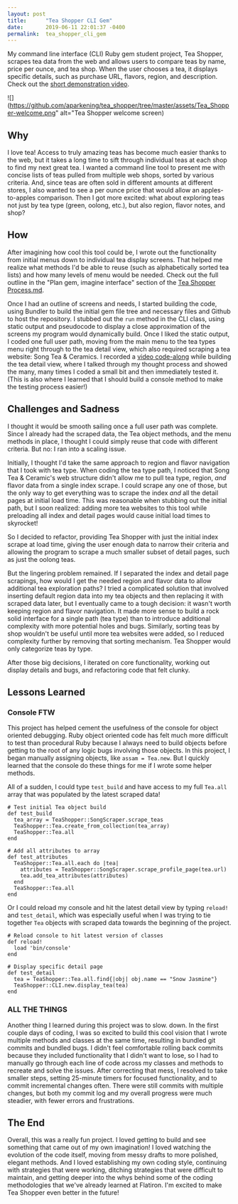 ```yaml
---
layout: post
title:      "Tea Shopper CLI Gem"
date:       2019-06-11 22:01:37 -0400
permalink:  tea_shopper_cli_gem
---
```


My command line interface (CLI) Ruby gem student project, Tea Shopper, scrapes tea data from the web and allows users to compare teas by name, price per ounce, and tea shop. When the user chooses a tea, it displays specific details, such as purchase URL, flavors, region, and description. Check out the [short demonstration video](https://www.loom.com/share/5d3cc369d7c243d4af5e665206b39a75).

![](https://github.com/aparkening/tea_shopper/tree/master/assets/Tea_Shopper-welcome.png" alt="Tea Shopper welcome screen)

## Why

I love tea! Access to truly amazing teas has become much easier thanks to the web, but it takes a long time to sift through individual teas at each shop to find my next great tea. I wanted a command line tool to present me with concise lists of teas pulled from multiple web shops, sorted by various criteria. And, since teas are often sold in different amounts at different stores, I also wanted to see a per ounce price that would allow an apples-to-apples comparison. Then I got more excited: what about exploring teas not just by tea type (green, oolong, etc.), but also region, flavor notes, and shop? 

## How

After imagining how cool this tool could be, I wrote out the functionality from initial menus down to individual tea display screens. That helped me realize what methods I'd be able to reuse (such as alphabetically sorted tea lists) and how many levels of menu would be needed. Check out the full outline in the "Plan gem, imagine interface" section of the [Tea Shopper Process.md](https://github.com/aparkening/tea_shopper/blob/master/PROCESS.md). 

Once I had an outline of screens and needs, I started building the code, using Bundler to build the initial gem file tree and necessary files and Github to host the repository. I stubbed out the `run` method in the CLI class, using static output and pseudocode to display a close approximation of the screens my program would dynamically build. Once I liked the static output, I coded one full user path, moving from the main menu to the tea types menu right through to the tea detail view, which also required scraping a tea website: Song Tea & Ceramics. I recorded a [video code-along](https://www.loom.com/share/51df30210f2f4a3ea01cb19490e1c0f1) while building the tea detail view, where I talked through my thought process and showed the many, many times I coded a small bit and then immediately tested it. (This is also where I learned that I should build a console method to make the testing process easier!) 

## Challenges and Sadness

I thought it would be smooth sailing once a full user path was complete. Since I already had the scraped data, the Tea object methods, and the menu methods in place, I thought I could simply reuse that code with different criteria. But no: I ran into a scaling issue.

Initially, I thought I'd take the same approach to region and flavor navigation that I took with tea type. When coding the tea type path, I noticed that Song Tea & Ceramic's web structure didn't allow me to pull tea type, region, _and_ flavor data from a single index scrape. I could scrape any one of those, but the only way to get everything was to scrape the index _and_ all the detail pages at initial load time. This was reasonable when stubbing out the initial path, but I soon realized: adding more tea websites to this tool while preloading all index and detail pages would cause initial load times to skyrocket! 

So I decided to refactor, providing Tea Shopper with just the initial index scrape at load time, giving the user enough data to narrow their criteria and allowing the program to scrape a much smaller subset of detail pages, such as just the oolong teas.

But the lingering problem remained. If I separated the index and detail page scrapings, how would I get the needed region and flavor data to allow additional tea exploration paths? I tried a complicated solution that involved inserting default region data into my tea objects and then replacing it with scraped data later, but I eventually came to a tough decision: it wasn't worth keeping region and flavor navigation. It made more sense to build a rock solid interface for a single path (tea type) than to introduce additional complexity with more potential holes and bugs. Similarly, sorting teas by shop wouldn't be useful until more tea websites were added, so I reduced complexity further by removing that sorting mechanism. Tea Shopper would only categorize teas by type.

After those big decisions, I iterated on core functionality, working out display details and bugs, and refactoring code that felt clunky.

## Lessons Learned

### Console FTW

This project has helped cement the usefulness of the console for object oriented debugging. Ruby object oriented code has felt much more difficult to test than procedural Ruby because I always need to build objects before getting to the root of any logic bugs involving those objects. In this project, I began manually assigning objects, like `assam = Tea.new`. But I quickly learned that the console do these things for me if I wrote some helper methods. 

All of a sudden, I could type `test_build` and have access to my full `Tea.all` array that was populated by the latest scraped data! 

```
# Test initial Tea object build 
def test_build
  tea_array = TeaShopper::SongScraper.scrape_teas
  TeaShopper::Tea.create_from_collection(tea_array)
  TeaShopper::Tea.all
end

# Add all attributes to array
def test_attributes
  TeaShopper::Tea.all.each do |tea|
    attributes = TeaShopper::SongScraper.scrape_profile_page(tea.url)
    tea.add_tea_attributes(attributes)
  end
  TeaShopper::Tea.all
end
```

Or I could reload my console and hit the latest detail view by typing
`reload!` and `test_detail`, which was especially useful when I was trying to tie together `Tea` objects with scraped data towards the beginning of the project.

```
# Reload console to hit latest version of classes
def reload!
  load 'bin/console' 
end

# Display specific detail page
def test_detail
  tea = TeaShopper::Tea.all.find{|obj| obj.name == "Snow Jasmine"}
  TeaShopper::CLI.new.display_tea(tea)
end
```

### ALL THE THINGS

Another thing I learned during this project was to slow. down. In the first couple days of coding, I was so excited to build this cool vision that I wrote multiple methods and classes at the same time, resulting in bundled git commits and bundled bugs. I didn't feel comfortable rolling back commits because they included functionality that I didn't want to lose, so I had to manually go through each line of code across my classes and methods to recreate and solve the issues. After correcting that mess, I resolved to take smaller steps, setting 25-minute timers for focused functionality, and to commit incremental changes often. There were still commits with multiple changes, but both my commit log and my overall progress were much steadier, with fewer errors and frustrations.

## The End

Overall, this was a really fun project. I loved getting to build and see something that came out of my own imagination! I loved watching the evolution of the code itself, moving from messy drafts to more polished, elegant methods. And I loved establishing my own coding style, continuing with strategies that were working, ditching strategies that were difficult to maintain, and getting deeper into the whys behind some of the coding methodologies that we've already learned at Flatiron. I'm excited to make Tea Shopper even better in the future!
